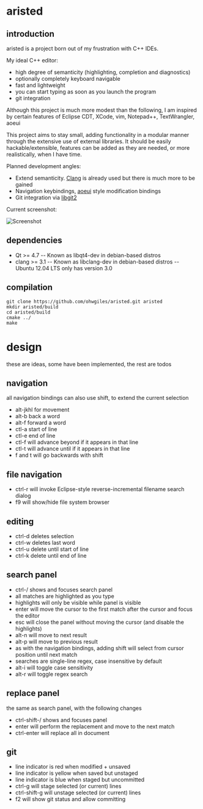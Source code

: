 aristed
=======

introduction
------------

aristed is a project born out of my frustration with C++ IDEs.

My ideal C++ editor:
- high degree of semanticity (highlighting, completion and diagnostics)
- optionally completely keyboard navigable
- fast and lightweight
- you can start typing as soon as you launch the program
- git integration

Although this project is much more modest than the following, I am inspired by certain features of Eclipse CDT, XCode, vim, Notepad++, TextWrangler, aoeui

This project aims to stay small, adding functionality in a modular manner through the extensive use of external libraries. It should be easily hackable/extensible, features can be added as they are needed, or more realistically, when I have time.

Planned development angles:
- Extend semanticity. [Clang](http://clang.llvm.org/) is already used but there is much more to be gained
- Navigation keybindings, [aoeui](http://aoeui.sourceforge.net/) style modification bindings
- Git integration via [libgit2](http://libgit2.github.com/)

Current screenshot:

![Screenshot](https://raw.github.com/ohwgiles/aristed/master/res/screenshot.png)


dependencies
------------
- Qt >= 4.7
-- Known as libqt4-dev in debian-based distros
- clang >= 3.1
-- Known as libclang-dev in debian-based distros
-- Ubuntu 12.04 LTS only has version 3.0


compilation
-----------
    git clone https://github.com/ohwgiles/aristed.git aristed
    mkdir aristed/build
    cd aristed/build
    cmake ../
    make

design
======

these are ideas, some have been implemented, the rest are todos

navigation
----------
all navigation bindings can also use shift, to extend the current selection
- alt-jkhl for movement
- alt-b back a word
- alt-f forward a word
- ctl-a start of line
- ctl-e end of line
- ctl-f <char> will advance beyond <char> if it appears in that line
- ctl-t <char> will advance until <char> if it appears in that line
- f and t will go backwards with shift

file navigation
---------------
- ctrl-r will invoke Eclipse-style reverse-incremental filename search dialog
- f9 will show/hide file system browser

editing
-------
- ctrl-d deletes selection
- ctrl-w deletes last word
- ctrl-u delete until start of line
- ctrl-k delete until end of line

search panel
------------
- ctrl-/ shows and focuses search panel
- all matches are highlighted as you type
- highlights will only be visible while panel is visible
- enter will move the cursor to the first match after the cursor and focus the editor
- esc will close the panel without moving the cursor (and disable the highlights)
- alt-n will move to next result
- alt-p will move to previous result
- as with the navigation bindings, adding shift will select from cursor position until next match
- searches are single-line regex, case insensitive by default
- alt-i will toggle case sensitivity
- alt-r will toggle regex search

replace panel
-------------
the same as search panel, with the following changes
- ctrl-shift-/ shows and focuses panel
- enter will perform the replacement and move to the next match
- ctrl-enter will replace all in document

git
---
- line indicator is red when modified + unsaved
- line indicator is yellow when saved but unstaged
- line indicator is blue when staged but uncommitted
- ctrl-g will stage selected (or current) lines
- ctrl-shift-g will unstage selected (or current) lines
- f2 will show git status and allow committing
